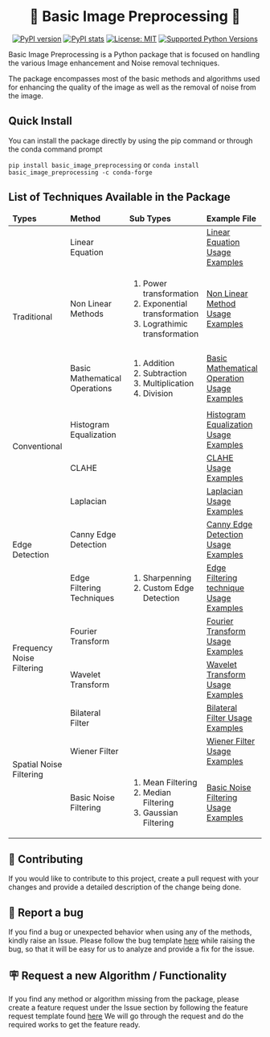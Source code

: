 <div align="center">
  <h1>📸 Basic Image Preprocessing 📸</h1>
  
  [![PyPI version](https://badge.fury.io/py/basic-image-preprocessing.svg)](https://pypi.org/project/basic-image-preprocessing/)
  [![PyPI stats](https://img.shields.io/pypi/dm/basic-image-preprocessing.svg)](https://pypistats.org/packages/basic-image-preprocessing)
  [![License: MIT](https://img.shields.io/badge/License-MIT-yellow.svg)](https://github.com/thivagar-manickam/basic-image-preprocessing/blob/main/LICENSE)
  [![Supported Python Versions](https://img.shields.io/pypi/pyversions/basic-image-preprocessing.svg)](https://pypi.org/project/basic-image-preprocessing/)
</div>


Basic Image Preprocessing is a Python package that is focused on handling the various Image enhancement
and Noise removal techniques.

The package encompasses most of the basic methods and algorithms used for enhancing the quality 
of the image as well as the removal of noise from the image.


## Quick Install

You can install the package directly by using the pip command or through the conda command prompt

`pip install basic_image_preprocessing`
or
`conda install basic_image_preprocessing -c conda-forge`


## List of Techniques Available in the Package

<table>
  <thead>
    <tr>
      <td><b>Types</b></td>
      <td><b>Method</b></td>
      <td><b>Sub Types</b></td>
      <td><b>Example File</b></td>
    </tr>
  </thead>
  <tbody>
    <tr>
      <td rowspan=3>Traditional</td>
      <td>Linear Equation</td>
      <td></td>
      <td><a href="basic_image_preprocessing/examples/Basic Image Processing - Traditional Methods.ipynb">Linear Equation Usage Examples</a></td>
    </tr>
    <tr>
      <td>Non Linear Methods</td>
      <td>
        <ol>
          <li>Power transformation</li>
          <li>Exponential transformation</li>
          <li>Lograthimic transformation</li>
        </ol>
      </td>
      <td><a href="basic_image_preprocessing/examples/Basic Image Processing - Traditional Methods.ipynb">Non Linear Method Usage Examples</a></td>
    </tr>
    <tr>
      <td>Basic Mathematical Operations</td>
      <td>
        <ol>
          <li>Addition</li>
          <li>Subtraction</li>
          <li>Multiplication</li>
          <li>Division</li>
        </ol>
      </td>
      <td><a href="basic_image_preprocessing/examples/Basic Image Processing - Traditional Methods.ipynb">Basic Mathematical Operation Usage Examples</a></td>
    </tr>
    <tr>
      <td rowspan=2>Conventional</td>
      <td>Histogram Equalization</td>
      <td></td>
      <td><a href="basic_image_preprocessing/examples/Basic Image Processing - Conventional Methods.ipynb">Histogram Equalization Usage Examples</a></td>
    </tr>
    <tr>
      <td>CLAHE</td>
      <td></td>
      <td><a href="basic_image_preprocessing/examples/Basic Image Processing - Conventional Methods.ipynb">CLAHE Usage Examples</a></td>
    </tr>
    <tr>
      <td rowspan=3>Edge Detection</td>
      <td>Laplacian</td>
      <td></td>
      <td><a href="basic_image_preprocessing/examples/Basic Image Processing - Edge Detection.ipynb">Laplacian Usage Examples</a></td>
    </tr>
    <tr>
      <td>Canny Edge Detection</td>
      <td></td>
      <td><a href="basic_image_preprocessing/examples/Basic Image Processing - Edge Detection.ipynb">Canny Edge Detection Usage Examples</a></td>
    </tr>
    <tr>
      <td>Edge Filtering Techniques</td>
      <td>
        <ol>
          <li>Sharpenning</li>
          <li>Custom Edge Detection</li>
        </ol>
      </td>
      <td><a href="basic_image_preprocessing/examples/Basic Image Processing - Edge Detection.ipynb">Edge Filtering technique Usage Examples</a></td>
    </tr>
    <tr>
      <td rowspan=2>Frequency Noise Filtering</td>
      <td>Fourier Transform</td>
      <td></td>
      <td><a href="basic_image_preprocessing/examples/Basic Image Processing - Frequency Noise Filtering.ipynb">Fourier Transform Usage Examples</a></td>
    </tr>
    <tr>
      <td>Wavelet Transform</td>
      <td></td>
      <td><a href="basic_image_preprocessing/examples/Basic Image Processing - Frequency Noise Filtering.ipynb">Wavelet Transform Usage Examples</a></td>
    </tr>
    <tr>
      <td rowspan=3>Spatial Noise Filtering</td>
      <td>Bilateral Filter</td>
      <td></td>
      <td><a href="basic_image_preprocessing/examples/Basic Image Processing - Spatial Noise Filtering.ipynb">Bilateral Filter Usage Examples</a></td>
    </tr>
    <tr>
      <td>Wiener Filter</td>
      <td></td>
      <td><a href="basic_image_preprocessing/examples/Basic Image Processing - Spatial Noise Filtering.ipynb">Wiener Filter Usage Examples</a></td>
    </tr>
    <tr>
      <td>Basic Noise Filtering</td>
      <td>
        <ol>
          <li>Mean Filtering</li>
          <li>Median Filtering</li>
          <li>Gaussian Filtering</li>
        </ol>
      </td>
      <td><a href="basic_image_preprocessing/examples/Basic Image Processing - Spatial Noise Filtering.ipynb">Basic Noise Filtering Usage Examples</a></td>
    </tr>
  </tbody>
</table>


## 💁 Contributing
If you would like to contribute to this project, create a pull request with your changes and provide
a detailed description of the change being done.


## :lady_beetle: Report a bug
If you find a bug or unexpected behavior when using any of the methods, kindly raise an Issue.
Please follow the bug template [here](.github/ISSUE_TEMPLATE/bug_report.md) while raising the bug, so that it will be
easy for us to analyze and provide a fix for the issue.


## :placard: Request a new Algorithm / Functionality
If you find any method or algorithm missing from the package, please create a feature request under
the Issue section by following the feature request template found [here](.github/ISSUE_TEMPLATE/feature_request.md) We will
go through the request and do the required works to get the feature ready.
